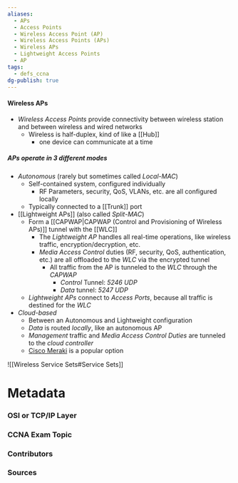 ```yaml
---
aliases:
  - APs
  - Access Points
  - Wireless Access Point (AP)
  - Wireless Access Points (APs)
  - Wireless APs
  - Lightweight Access Points
  - AP
tags:
  - defs_ccna
dg-publish: true
---
```

#### Wireless APs
- *Wireless Access Points* provide connectivity between wireless station and between wireless and wired networks
	- Wireless is half-duplex, kind of like a [[Hub]]
		- one device can communicate at a time

##### **APs** operate in 3 different modes
- *Autonomous* (rarely but sometimes called *Local-MAC*)
	- Self-contained system, configured individually
		- RF Parameters, security, QoS, VLANs, etc. are all configured locally
	- Typically connected to a [[Trunk]] port
- [[Lightweight APs]] (also called *Split-MAC*)
	- Form a [[CAPWAP|CAPWAP (Control and Provisioning of Wireless APs)]] tunnel with the [[WLC]]
		- The *Lightweight AP* handles all real-time operations, like wireless traffic, encryption/decryption, etc.
		- *Media Access Control* duties (RF, security, QoS, authentication, etc.) are all offloaded to the *WLC* via the encrypted tunnel
			- All traffic from the AP is tunneled to the *WLC* through the *CAPWAP*
				- *Control* Tunnel: *5246 UDP*
				- *Data* tunnel: *5247 UDP*
	- *Lightweight APs* connect to *Access Ports*, because all traffic is destined for the *WLC*
- *Cloud-based*
	- Between an Autonomous and Lightweight configuration
	- *Data* is routed *locally*, like an autonomous AP
	- *Management* traffic and *Media Access Control Duties* are tunneled to the *cloud controller*
	- [Cisco Meraki](https://meraki.cisco.com/) is a popular option


![[Wireless Service Sets#Service Sets]]


# Metadata
### OSI or TCP/IP Layer

### CCNA Exam Topic

### Contributors

### Sources

